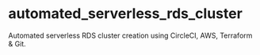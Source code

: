 # automated_serverless_rds_cluster
Automated serverless RDS cluster creation using CircleCI, AWS, Terraform &amp; Git.
